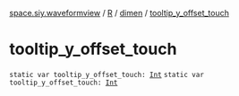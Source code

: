 [space.siy.waveformview](../../index.md) / [R](../index.md) / [dimen](index.md) / [tooltip_y_offset_touch](./tooltip_y_offset_touch.md)

# tooltip_y_offset_touch

`static var tooltip_y_offset_touch: `[`Int`](https://kotlinlang.org/api/latest/jvm/stdlib/kotlin/-int/index.html)
`static var tooltip_y_offset_touch: `[`Int`](https://kotlinlang.org/api/latest/jvm/stdlib/kotlin/-int/index.html)